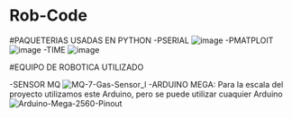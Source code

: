 # Rob-Code

#PAQUETERIAS USADAS EN PYTHON 
-PSERIAL 
![image](https://github.com/OscarHHernandez/Rob-Code/assets/146481192/b70a5a75-750a-4dd1-9e22-d74918ea4679)
-PMATPLOIT
![image](https://github.com/OscarHHernandez/Rob-Code/assets/146481192/47319375-f658-4e5c-b9eb-b46919e5d24a)
-TIME
![image](https://github.com/OscarHHernandez/Rob-Code/assets/146481192/0b4ca74f-1fd4-467d-a76f-e7c55991bf7e)

#EQUIPO DE ROBOTICA UTILIZADO

-SENSOR MQ
![MQ-7-Gas-Sensor_l](https://github.com/OscarHHernandez/Rob-Code/assets/146481192/92be4b9f-9dee-49e2-a03b-b87043dfacbd)
-ARDUINO MEGA: Para la escala del proyecto utilizamos este Arduino, pero se puede utilizar cuaquier Arduino
![Arduino-Mega-2560-Pinout](https://github.com/OscarHHernandez/Rob-Code/assets/146481192/d885b207-5fca-4684-96c3-56458b611f0e)
